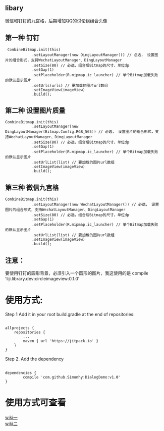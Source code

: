 ## libary
  微信和钉钉的九宫格，后期增加QQ的讨论组组合头像
 
 ## 第一种  钉钉

     CombineBitmap.init(this)
                .setLayoutManager(new DingLayoutManager()) // 必选， 设置图片的组合形式，支持WechatLayoutManager、DingLayoutManager
                .setSize(80) // 必选，组合后Bitmap的尺寸，单位dp
                .setGap(1)
                .setPlaceholder(R.mipmap.ic_launcher) // 单个Bitmap加载失败的默认显示图片
                .setUrls(urls) // 要加载的图片url数组
                .setImageView(imageView)
                .build();


##  第二种 设置图片质量
    CombineBitmap.init(this)
                .setLayoutManager(new DingLayoutManager(Bitmap.Config.RGB_565)) // 必选， 设置图片的组合形式，支持WechatLayoutManager、DingLayoutManager
                .setSize(80) // 必选，组合后Bitmap的尺寸，单位dp
                .setGap(1)
                .setPlaceholder(R.mipmap.ic_launcher) // 单个Bitmap加载失败的默认显示图片
                .setUrlList(list) // 要加载的图片url数组
                .setImageView(imageView)
                .build();
## 第三种  微信九宫格
    CombineBitmap.init(this)
                .setLayoutManager(new WechatLayoutManager()) // 必选， 设置图片的组合形式，支持WechatLayoutManager、DingLayoutManager
                .setSize(80) // 必选，组合后Bitmap的尺寸，单位dp
                .setGap(1)
                .setPlaceholder(R.mipmap.ic_launcher) // 单个Bitmap加载失败的默认显示图片
                .setUrlList(list) // 要加载的图片url数组
                .setImageView(imageView)
                .build();

## 注意：
   要使用钉钉的圆形背景，必须引入一个圆形的图片，我这使用的是 
  compile 'liji.library.dev:circleimageview:0.1.0' 
# 使用方式:
 Step 1
 Add it in your root build.gradle at the end of repositories:
## 
    allprojects {
		repositories {
			...
			maven { url 'https://jitpack.io' }
		}
	}
 Step 2. Add the dependency
## 
	dependencies {
	        compile 'com.github.Simonhy:DialogDemo:v1.0'
	}

# 使用方式可查看 
  [wiki一](https://github.com/Simonhy/libary/wiki/%E4%BF%AE%E6%94%B9https:--github.com-SheHuan-CombineBitmaps)  
  [wiki二](https://github.com/Simonhy/libary/wiki/%E5%85%B7%E4%BD%93%E4%BD%BF%E7%94%A8%E6%96%B9%E5%BC%8F)
